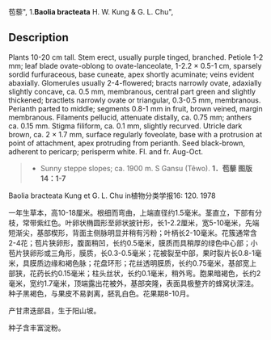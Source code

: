 苞藜",
1.**Baolia bracteata** H. W. Kung & G. L. Chu",

## Description
Plants 10-20 cm tall. Stem erect, usually purple tinged, branched. Petiole 1-2 mm; leaf blade ovate-oblong to ovate-lanceolate, 1-2.2 × 0.5-1 cm, sparsely sordid furfuraceous, base cuneate, apex shortly acuminate; veins evident abaxially. Glomerules usually 2-4-flowered; bracts narrowly ovate, adaxially slightly concave, ca. 0.5 mm, membranous, central part green and slightly thickened; bractlets narrowly ovate or triangular, 0.3-0.5 mm, membranous. Perianth parted to middle; segments 0.8-1 mm in fruit, brown veined, margin membranous. Filaments pellucid, attenuate distally, ca. 0.75 mm; anthers ca. 0.15 mm. Stigma filiform, ca. 0.1 mm, slightly recurved. Utricle dark brown, ca. 2 × 1.7 mm, surface regularly foveolate, base with a protrusion at point of attachment, apex protruding from perianth. Seed black-brown, adherent to pericarp; perisperm white. Fl. and fr. Aug-Oct.

> * Sunny steppe slopes; ca. 1900 m. S Gansu (Têwo).
**1．苞藜 图版14：1-7**

Baolia bracteata Kung et G. L. Chu in植物分类学报16: 120. 1978

一年生草本，高10-18厘米。根细而弯曲，上端直径约1.5毫米。茎直立，下部有分枝，常带紫红色。叶卵状椭圆形至卵状披针形，长1-2.2厘米，宽5-10毫米，先端短渐尖，基部楔形，背面主侧脉明显并稍有污粉；叶柄长2-10毫米。花簇通常含2-4花；苞片狭卵形，腹面稍凹，长约0.5毫米，膜质而具稍厚的绿色中心部；小苞片狭卵形或三角形，膜质，长0.3-0.5毫米；花被裂至中部，果时裂片长0.8-1毫米，具膜质边缘和褐色脉；花盘环形；花丝透明膜质，长约0.75毫米，基部宽上部狭，花药长约0.15毫米；柱头丝状，长约0.1毫米，稍外弯。胞果暗褐色，长约2毫米，宽约1.7毫米，顶端露出花被外，基部突隆，表面具极整齐的蜂窝状深洼。种子黑褐色，与果皮不易剥离，胚乳白色。花果期8-10月。

产甘肃迭部县，生于阳山坡。

种子含丰富淀粉。
